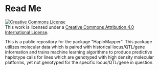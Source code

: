 # Read Me

<a rel="license" href="http://creativecommons.org/licenses/by/4.0/"><img alt="Creative Commons License" style="border-width:0" src="https://i.creativecommons.org/l/by/4.0/88x31.png" /></a><br />This work is licensed under a <a rel="license" href="http://creativecommons.org/licenses/by/4.0/">Creative Commons Attribution 4.0 International License</a>.

This is a public repository for the package "HaploMapper". This package utilizes molecular data which is paired with historical locus/QTL/gene information and trains machine learning algorithms to produce predictive haplotype calls for lines which are genotyped with high density molecular platforms, yet not genotyped for the specific locus/QTL/gene in question.
